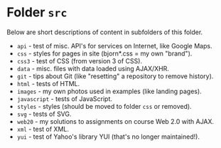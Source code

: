 # Folder `src`

Below are short descriptions of content in subfolders of this folder.

* `api` - test of misc. API's for services on Internet, like Google Maps.
* `css` - styles for pages in site (bjorn*.css = my own "brand").
* `css3` - test of CSS (from version 3 of CSS).
* `data` - misc. files with data loaded using AJAX/XHR.
* `git` - tips about Git (like "resetting" a repository to remove history).
* `html` - tests of HTML.
* `images` - my own photos used in examples (like landing pages).
* `javascript` - tests of JavaScript.
* `styles` - styles (should be moved to folder `css` or removed).
* `svg` - tests of SVG.
* `web20` - my solutions to assignments on course Web 2.0 with AJAX.
* `xml` - test of XML.
* `yui` - test of Yahoo's library YUI (that's no longer maintained!).